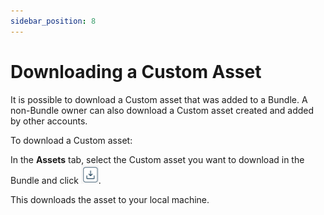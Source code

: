 ```yaml
---
sidebar_position: 8
---
```

# Downloading a Custom Asset

<head>
  <meta name="guidename" content="Bundles"/>
  <meta name="context" content="63b4139c-f26d-4fa9-84b0-cc02da3ea67d "/>
</head>


It is possible to download a Custom asset that was added to a Bundle. A non-Bundle owner can also download a Custom asset created and added by other accounts.

To download a Custom asset:

In the **Assets** tab, select the Custom asset you want to download in the Bundle and click ![](../../images_bundles/img_bundles_download_icon.png).

This downloads the asset to your local machine.
